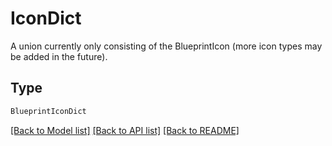 # IconDict

A union currently only consisting of the BlueprintIcon (more icon types may be added in the future).

## Type
```python
BlueprintIconDict
```


[[Back to Model list]](../../README.md#models-v2-link) [[Back to API list]](../../README.md#documentation-for-api-endpoints) [[Back to README]](../../README.md)

